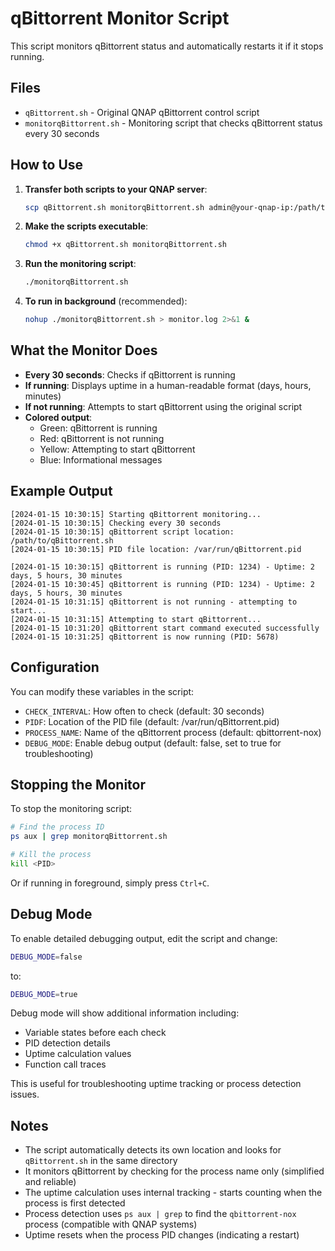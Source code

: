 # qBittorrent Monitor Script

This script monitors qBittorrent status and automatically restarts it if it stops running.

## Files

- `qBittorrent.sh` - Original QNAP qBittorrent control script
- `monitorqBittorrent.sh` - Monitoring script that checks qBittorrent status every 30 seconds

## How to Use

1. **Transfer both scripts to your QNAP server**:
   ```bash
   scp qBittorrent.sh monitorqBittorrent.sh admin@your-qnap-ip:/path/to/your/directory/
   ```

2. **Make the scripts executable**:
   ```bash
   chmod +x qBittorrent.sh monitorqBittorrent.sh
   ```

3. **Run the monitoring script**:
   ```bash
   ./monitorqBittorrent.sh
   ```

4. **To run in background** (recommended):
   ```bash
   nohup ./monitorqBittorrent.sh > monitor.log 2>&1 &
   ```

## What the Monitor Does

- **Every 30 seconds**: Checks if qBittorrent is running
- **If running**: Displays uptime in a human-readable format (days, hours, minutes)
- **If not running**: Attempts to start qBittorrent using the original script
- **Colored output**: 
  - Green: qBittorrent is running
  - Red: qBittorrent is not running
  - Yellow: Attempting to start qBittorrent
  - Blue: Informational messages

## Example Output

```
[2024-01-15 10:30:15] Starting qBittorrent monitoring...
[2024-01-15 10:30:15] Checking every 30 seconds
[2024-01-15 10:30:15] qBittorrent script location: /path/to/qBittorrent.sh
[2024-01-15 10:30:15] PID file location: /var/run/qBittorrent.pid

[2024-01-15 10:30:15] qBittorrent is running (PID: 1234) - Uptime: 2 days, 5 hours, 30 minutes
[2024-01-15 10:30:45] qBittorrent is running (PID: 1234) - Uptime: 2 days, 5 hours, 30 minutes
[2024-01-15 10:31:15] qBittorrent is not running - attempting to start...
[2024-01-15 10:31:15] Attempting to start qBittorrent...
[2024-01-15 10:31:20] qBittorrent start command executed successfully
[2024-01-15 10:31:25] qBittorrent is now running (PID: 5678)
```

## Configuration

You can modify these variables in the script:
- `CHECK_INTERVAL`: How often to check (default: 30 seconds)
- `PIDF`: Location of the PID file (default: /var/run/qBittorrent.pid)
- `PROCESS_NAME`: Name of the qBittorrent process (default: qbittorrent-nox)
- `DEBUG_MODE`: Enable debug output (default: false, set to true for troubleshooting)

## Stopping the Monitor

To stop the monitoring script:
```bash
# Find the process ID
ps aux | grep monitorqBittorrent.sh

# Kill the process
kill <PID>
```

Or if running in foreground, simply press `Ctrl+C`.

## Debug Mode

To enable detailed debugging output, edit the script and change:
```bash
DEBUG_MODE=false
```
to:
```bash
DEBUG_MODE=true
```

Debug mode will show additional information including:
- Variable states before each check
- PID detection details
- Uptime calculation values
- Function call traces

This is useful for troubleshooting uptime tracking or process detection issues.

## Notes

- The script automatically detects its own location and looks for `qBittorrent.sh` in the same directory
- It monitors qBittorrent by checking for the process name only (simplified and reliable)
- The uptime calculation uses internal tracking - starts counting when the process is first detected
- Process detection uses `ps aux | grep` to find the `qbittorrent-nox` process (compatible with QNAP systems)
- Uptime resets when the process PID changes (indicating a restart) 
